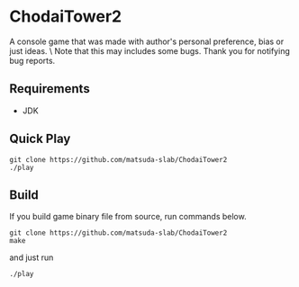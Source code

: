 # ChodaiTower2
A console game that was made with author's personal preference, bias or just ideas. \\
Note that this may includes some bugs. Thank you for notifying bug reports.

## Requirements
* JDK

## Quick Play
	git clone https://github.com/matsuda-slab/ChodaiTower2
	./play

## Build
If you build game binary file from source, run commands below.

	git clone https://github.com/matsuda-slab/ChodaiTower2
	make

and just run

	./play
